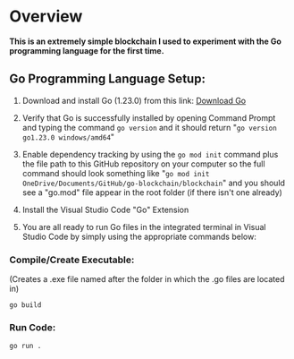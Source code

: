 # Overview

**This is an extremely simple blockchain I used to experiment with the Go programming language for the first time.**

## Go Programming Language Setup:

1. Download and install Go (1.23.0) from this link: [Download Go](https://go.dev/doc/install)

2. Verify that Go is successfully installed by opening Command Prompt and typing the command `go version` and it should return "`go version go1.23.0 windows/amd64`"

3. Enable dependency tracking by using the `go mod init` command plus the file path to this GitHub repository on your computer so the full command should look something like "`go mod init OneDrive/Documents/GitHub/go-blockchain/blockchain`" and you should see a "go.mod" file appear in the root folder (if there isn't one already)

4. Install the Visual Studio Code "Go" Extension

5. You are all ready to run Go files in the integrated terminal in Visual Studio Code by simply using the appropriate commands below:

### Compile/Create Executable:

(Creates a .exe file named after the folder in which the .go files are located in)

`go build`

### Run Code:

`go run .`
